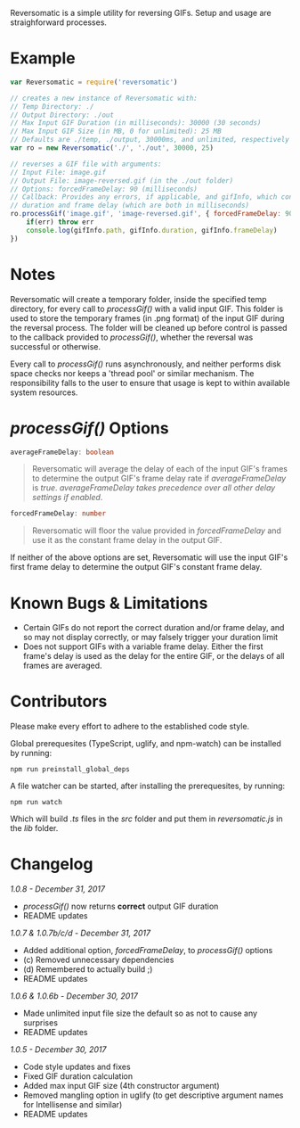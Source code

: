 Reversomatic is a simple utility for reversing GIFs. Setup and usage are straighforward processes.

# Example
```javascript
var Reversomatic = require('reversomatic')

// creates a new instance of Reversomatic with:
// Temp Directory: ./
// Output Directory: ./out
// Max Input GIF Duration (in milliseconds): 30000 (30 seconds)
// Max Input GIF Size (in MB, 0 for unlimited): 25 MB
// Defaults are ./temp, ./output, 30000ms, and unlimited, respectively
var ro = new Reversomatic('./', './out', 30000, 25)

// reverses a GIF file with arguments:
// Input File: image.gif
// Output File: image-reversed.gif (in the ./out folder)
// Options: forcedFrameDelay: 90 (milliseconds)
// Callback: Provides any errors, if applicable, and gifInfo, which contains the GIF's relative path,
// duration and frame delay (which are both in milliseconds)
ro.processGif('image.gif', 'image-reversed.gif', { forcedFrameDelay: 90 }, (err, gifInfo) => {
    if(err) throw err
    console.log(gifInfo.path, gifInfo.duration, gifInfo.frameDelay)
})
```

# Notes
Reversomatic will create a temporary folder, inside the specified temp directory, for every call to *processGif()* with a valid input GIF. This folder is used to store the temporary frames (in .png format) of the input GIF during the reversal process. The folder will be cleaned up before control is passed to the callback provided to *processGif()*, whether the reversal was successful or otherwise. 

Every call to *processGif()* runs asynchronously, and neither performs disk space checks nor keeps a 'thread pool' or similar mechanism. The responsibility falls to the user to ensure that usage is kept to within available system resources.

# *processGif()* Options
```typescript
averageFrameDelay: boolean
```
<blockquote>Reversomatic will average the delay of each of the input GIF's frames to determine the output GIF's frame delay rate if <em>averageFrameDelay</em> is <em>true</em>. <em>averageFrameDelay takes precedence over all other delay settings if enabled</em>.</blockquote>

```typescript
forcedFrameDelay: number
```
<blockquote>Reversomatic will floor the value provided in <em>forcedFrameDelay</em> and use it as the constant frame delay in the output GIF.</blockquote>

If neither of the above options are set, Reversomatic will use the input GIF's first frame delay to determine the output GIF's constant frame delay.

# Known Bugs & Limitations
- Certain GIFs do not report the correct duration and/or frame delay, and so may not display correctly, or may falsely trigger your duration limit
- Does not support GIFs with a variable frame delay. Either the first frame's delay is used as the delay for the entire GIF, or the delays of all frames are averaged.

# Contributors
Please make every effort to adhere to the established code style.

Global prerequesites (TypeScript, uglify, and npm-watch) can be installed by running:
```
npm run preinstall_global_deps
```
A file watcher can be started, after installing the prerequesites, by running:
```
npm run watch
```
Which will build *.ts* files in the *src* folder and put them in *reversomatic.js* in the *lib* folder.

# Changelog
*1.0.8 - December 31, 2017*
- *processGif()* now returns **correct** output GIF duration
- README updates

*1.0.7 & 1.0.7b/c/d - December 31, 2017*
- Added additional option, *forcedFrameDelay*, to *processGif()* options
- (c) Removed unnecessary dependencies
- (d) Remembered to actually build ;)
- README updates

*1.0.6 & 1.0.6b - December 30, 2017*
- Made unlimited input file size the default so as not to cause any surprises
- README updates

*1.0.5 - December 30, 2017*
- Code style updates and fixes
- Fixed GIF duration calculation
- Added max input GIF size (4th constructor argument)
- Removed mangling option in uglify (to get descriptive argument names for Intellisense and similar)
- README updates
